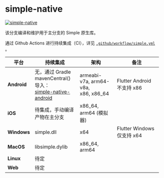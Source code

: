 # simple-native

[![simple-native](https://img.shields.io/github/actions/workflow/status/SageMik/sqlite3_simple/simple.yml?branch=simple-native&label=simple-native)](https://github.com/SageMik/sqlite3_simple/tree/simple-native)

该分支编译和维护用于主分支的 Simple 原生库。

通过 Github Actions 进行持续集成（CI），详见 [`.github/workflow/simple.yml`](.github/workflows/simple.yml) 。

| 平台              | 持续集成                                                                                                          | 架构                                      | 备注                        |
| ----------------- | ----------------------------------------------------------------------------------------------------------------- | ----------------------------------------- | --------------------------- |
| **Android** | 无，通过 Gradle mavenCentral() 导入：<br />[simple-native-android](https://github.com/SageMik/simple-native-android) | armeabi-v7a, arm64-v8a,<br />x86, x86_64 | Flutter Android 不支持 x86 |
| **iOS**     | 待集成，手动编译产物在主分支                                                                                      | x86_64, arm64 (模拟器)                    |                             |
| **Windows** | simple.dll                                                                                                        | x64                                       | Flutter Windows 仅支持 x64 |
| **MacOS**   | libsimple.dylib                                                                                                   | x86_64, arm64                             |                             |
| **Linux**   | 待定                                                                                                              |                                           |                             |
| **Web**     | 待定                                                                                                              |                                           |                             |
